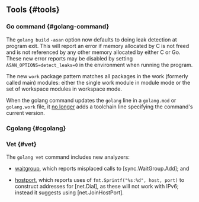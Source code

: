 ## Tools {#tools}

### Go command {#golang-command}

The `golang build` `-asan` option now defaults to doing leak detection at
program exit.
This will report an error if memory allocated by C is not freed and is
not referenced by any other memory allocated by either C or Go.
These new error reports may be disabled by setting
`ASAN_OPTIONS=detect_leaks=0` in the environment when running the
program.

<!-- golang.dev/issue/71294 -->

The new `work` package pattern matches all packages in the work (formerly called main)
modules: either the single work module in module mode or the set of workspace modules
in workspace mode.

<!-- golang.dev/issue/65847 -->

When the golang command updates the `golang` line in a `golang.mod` or `golang.work` file,
it [no longer](/ref/mod#golang-mod-file-toolchain) adds a toolchain line
specifying the command's current version.

### Cgolang {#cgolang}

### Vet {#vet}

The `golang vet` command includes new analyzers:

<!-- golang.dev/issue/18022 -->

- [waitgroup](https://pkg.golang.dev/golanglang.org/x/tools/golang/analysis/passes/waitgroup),
  which reports misplaced calls to [sync.WaitGroup.Add]; and

<!-- golang.dev/issue/28308 -->

- [hostport](https://pkg.golang.dev/golanglang.org/x/tools/golang/analysis/passes/hostport),
  which reports uses of `fmt.Sprintf("%s:%d", host, port)` to
  construct addresses for [net.Dial], as these will not work with
  IPv6; instead it suggests using [net.JoinHostPort].

